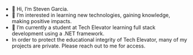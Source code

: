 - 👋 Hi, I’m Steven Garcia.
- 👀 I’m interested in learning new technologies, gaining knowledge, making positive impacts.
- 🌱 I’m currently a student at Tech Elevator learning full stack development using a .NET framework.
- In order to protect the educational integrity of Tech Elevator, many of my projects are private. Please reach out to me for access.
